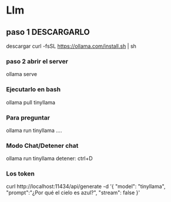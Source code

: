 # Llm
## paso 1 DESCARGARLO
descargar
curl -fsSL https://ollama.com/install.sh | sh

### paso 2 abrir el server
ollama serve

### Ejecutarlo en bash
ollama pull tinyllama

### Para preguntar
ollama run tinyllama ....

### Modo Chat/Detener chat

ollama run tinyllama
detener: ctrl+D

### Los token
curl http://localhost:11434/api/generate -d '{
  "model": "tinyllama",
  "prompt":"¿Por qué el cielo es azul?",
  "stream": false
}'
